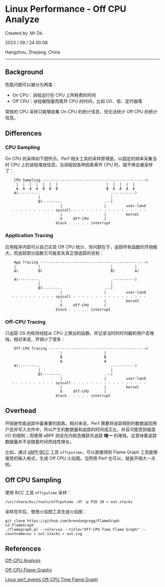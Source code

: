 # Linux Performance - Off CPU Analyze

Created by: Mr Dk.

2023 / 09 / 24 00:08

Hangzhou, Zhejiang, China

---

## Background

性能问题可以被分为两类：

- On CPU：进程运行在 CPU 上所耗费的时间
- Off CPU：进程被阻塞而离开 CPU 的时间，比如 I/O、锁、定时器等

常规的 CPU 采样只能够收集 On CPU 的统计信息，但无法统计 Off CPU 的统计信息。

## Differences

### CPU Sampling

On CPU 的采样如下图所示。Perf 相关工具的采样原理是，以固定的频率采集当时 CPU 上的进程堆栈信息。当进程因各种因素离开 CPU 时，就不再会被采样了：

```
    CPU Sampling ----------------------------------------------->
     |  |  |  |  |  |  |                      |  |  |  |  |
     A  A  A  A  B  B  B                      B  A  A  A  A
    A(---------.                                .----------)
               |                                |
               B(--------.                   .--)
                         |                   |         user-land
   - - - - - - - - - - syscall - - - - - - - - - - - - - - - - -
                         |                   |         kernel
                         X     Off-CPU       |
                       block . . . . . interrupt
```

### Application Tracing

应用程序内部可以自己实现 Off CPU 统计，但问题在于，追踪所有函数的开销极大，而追踪部分函数又可能丢失真正想追踪的目标：

```
    App Tracing ------------------------------------------------>
    |          |                                |          |
    A(         B(                               B)         A)

    A(---------.                                .----------)
               |                                |
               B(--------.                   .--)
                         |                   |         user-land
   - - - - - - - - - - syscall - - - - - - - - - - - - - - - - -
                         |                   |         kernel
                         X     Off-CPU       |
                       block . . . . . interrupt
```

### Off-CPU Tracing

只追踪 OS 内核将线程从 CPU 上换出的函数，并记录当时的时间戳和用户态堆栈。相对来说，开销小了很多：

```
    Off-CPU Tracing -------------------------------------------->
                         |                   |
                         B                   B
                         A                   A
    A(---------.                                .----------)
               |                                |
               B(--------.                   .--)
                         |                   |         user-land
   - - - - - - - - - - syscall - - - - - - - - - - - - - - - - -
                         |                   |         kernel
                         X     Off-CPU       |
                       block . . . . . interrupt
```

## Overhead

开销是性能追踪中最重要的因素。相对来说，Perf 需要将追踪得到的数据返回用户态并写入文件中，所以产生的数据量和追踪的时间成正比，并且可能受到磁盘 I/O 的限制；而使用 eBPF 则会在内核态捕获并追踪 **唯一** 的堆栈，这意味着追踪数据量并不会随着时间而线性增长。

比如，通过 [eBPF](https://ebpf.io/)/[BCC](https://github.com/iovisor/bcc) 工具 `offcputime`，可以直接得到 Flame Graph 工具能够接受的输入格式，生成 Off CPU 火焰图。当然用 Perf 也可以，就是开销大一点啦。

## Off CPU Sampling

使用 BCC 工具 `offcputime` 采样：

```shell
/usr/share/bcc/tools/offcputime -df -p PID 30 > out.stacks
```

采样完毕后，使用火焰图工具生成火焰图：

```shell
git clone https://github.com/brendangregg/FlameGraph
cd FlameGraph
./flamegraph.pl --color=io --title="Off-CPU Time Flame Graph" --countname=us < out.stacks > out.svg
```

## References

[Off-CPU Analysis](https://www.brendangregg.com/offcpuanalysis.html)

[Off-CPU Flame Graphs](https://www.brendangregg.com/FlameGraphs/offcpuflamegraphs.html)

[Linux perf_events Off-CPU Time Flame Graph](https://www.brendangregg.com/blog/2015-02-26/linux-perf-off-cpu-flame-graph.html)
